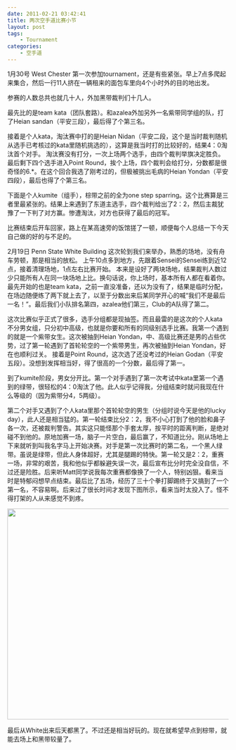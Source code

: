 ```yaml
---
date: 2011-02-21 03:42:41
title: 两次空手道比赛小节
layout: post
tags:
    - Tournament
categories:
    - 空手道
---
```

1月30号 West Chester
第一次参加tournament，还是有些紧张。早上7点多爬起来集合，然后一行11人挤在一辆租来的面包车里向4个小时外的目的地出发。

参赛的人数总共也就几十人，外加黑带裁判们十几人。

最先比的是team kata（团队套路）。和azalea外加另外一名紫带同学组的队，打了Heian sandan（平安三段），最后得了个第三名。

接着是个人kata，淘汰赛中打的是Heian Nidan（平安二段，这个是当时裁判随机从选手已考核过的kata里随机挑选的），这算是我当时打的比较好的，结果4：0淘汰首个对手。
淘汰赛没有打分，一次上场两个选手，由四个裁判举旗决定胜负。最后剩下四个选手进入Point Round，挨个上场，四个裁判会给打分，分数都是很奇怪的6.*。在这个回合我选了刚考过的，但极被挑出毛病的Heian Yondan（平安四段），最后也得了个第三名。

下面是个人kumite（组手），棕带之前的全为one step sparring。这个比赛算是三者里最紧张的。结果上来遇到了东道主选手，四个裁判给出了2：2，然后主裁犹豫了一下判了对方赢。惨遭淘汰，对方也获得了最后的冠军。

比赛结束后开车回家，路上在某高速旁的饭馆搓了一顿，顺便每个人总结一下今天自己做的好的与不足的。

2月19日 Penn State White Building
这次轮到我们来举办，熟悉的场地，没有舟车劳顿，那是相当的放松。
上午10点多到地方，先跟着Sensei的Sensei练到近12点，接着清理场地，1点左右比赛开始。
本来是设好了两块场地，结果裁判人数过少只能所有人在同一块场地上比。换句话说，你上场时，基本所有人都在看着你。
最先开始的也是team kata，之前一直没准备，还以为没有了，结果是临时分配，在场边随便练了两下就上去了，以至于分数出来后某同学开心的喊“我们不是最后一名！”。最后我们小队排名第四，azalea他们第三，Club的A队得了第二。

这次比赛似乎正式了很多，选手分组都是现抽签。而且最雷的是这次的个人kata不分男女组，只分初中高级，也就是你要和所有的同级别选手比赛。我第一个遇到的就是一个紫带女生。这次被抽到Heian Yondan，中、高级比赛还是男的占些优势，过了第一轮遇到了首轮轮空的一个紫带男生，再次被抽到Heian Yondan，好在也顺利过关。
接着是Point Round，这次选了还没考过的Heian Godan（平安五段）。没想到发挥相当好，得了很高的一个分数，最后得了第一。

到了kumite阶段，男女分开比。第一个对手遇到了第一次考试中kata里第一个遇到的绿带，很轻松的4：0淘汰了他。此人似乎记得我，分组结束时就问我现在什么等级的（因为紫带分4，5两级）。

第二个对手又遇到了个人kata里那个首轮轮空的男生（分组时说今天是他的lucky day），此人还是相当猛的。第一轮结束比分2：2，我不小心打到了他的脸和鼻子各一次，还被裁判警告。其实这只能怪那个手套太厚，按平时的距离判断，是绝对碰不到他的。原地加赛一场，脑子一片空白，最后赢了，不知道比分。刚从场地上下来就听到叫我名字马上开始决赛。对手是第一次比赛时的第二名，一个黑人绿带。虽说是绿带，但此人身体超好，尤其是腿踢的特快。第一轮又是2：2，重赛一场，非常的艰苦，我和他似乎都躲避失误一次，最后宣布比分时完全没自信，不过还是险胜。后来听Matt同学说我每次重赛都像换了一个人，特别凶狠。看来当时是特郁闷想早点结束。最后比了五场，经历了三十个拳打脚踢终于又搞到了一个第一名，不容易啊。后来过了很长时间才发现下图所示，看来当时太投入了。怪不得打架的人从来感觉不到疼。

<img class="alignnone" title="karate" src="https://lh6.googleusercontent.com/-6e5VBXhuGuY/TvuKIT-lUgI/AAAAAAABifM/kXnkkXDoECw/s800/arm.jpeg" alt="" width="640" height="480" />

最后从White出来后天都黑了。不过还是相当好玩的。现在就希望早点到棕带，就能去场上和黑带较量了。
